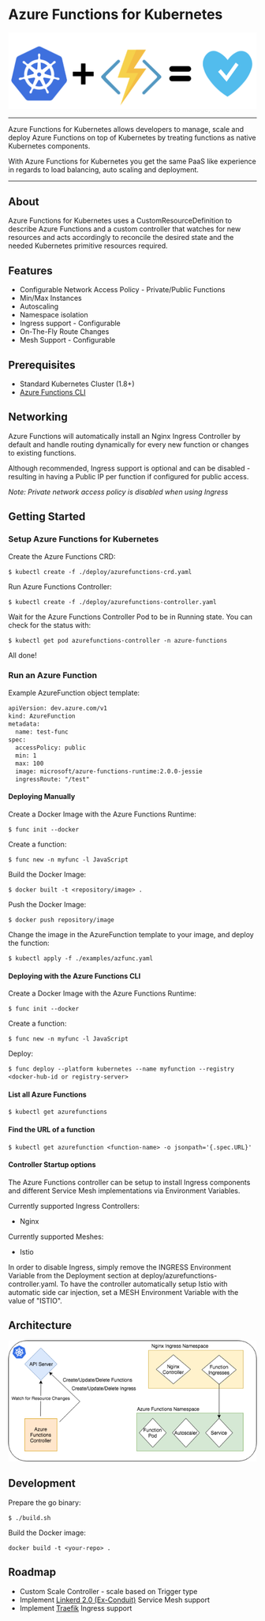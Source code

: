 # Azure Functions for Kubernetes

<img src="img/logo.png">

----

Azure Functions for Kubernetes allows developers to manage, scale and deploy Azure Functions on top of Kubernetes by treating functions as native Kubernetes components.

With Azure Functions for Kubernetes you get the same PaaS like experience in regards to load balancing, auto scaling and deployment.

----

## About

Azure Functions for Kubernetes uses a CustomResourceDefinition to describe Azure Functions and a custom controller that watches for new resources and acts accordingly to reconcile the desired state and the needed Kubernetes primitive resources required.

## Features

* Configurable Network Access Policy - Private/Public Functions
* Min/Max Instances
* Autoscaling
* Namespace isolation
* Ingress support - Configurable
* On-The-Fly Route Changes
* Mesh Support - Configurable

## Prerequisites

* Standard Kubernetes Cluster (1.8+)
* [Azure Functions CLI](https://docs.microsoft.com/en-us/azure/azure-functions/functions-run-local#install-the-azure-functions-core-tools)

## Networking

Azure Functions will automatically install an Nginx Ingress Controller by default and handle routing dynamically for every new function or changes to existing functions.

Although recommended, Ingress support is optional and can be disabled - resulting in having a Public IP per function if configured for public access.

*Note: Private network access policy is disabled when using Ingress*


## Getting Started

### Setup Azure Functions for Kubernetes

Create the Azure Functions CRD:

```
$ kubectl create -f ./deploy/azurefunctions-crd.yaml
```

Run Azure Functions Controller:

```
$ kubectl create -f ./deploy/azurefunctions-controller.yaml
```

Wait for the Azure Functions Controller Pod to be in Running state.
You can check for the status with:

```
$ kubectl get pod azurefunctions-controller -n azure-functions
```

All done!

### Run an Azure Function

Example AzureFunction object template:

```
apiVersion: dev.azure.com/v1
kind: AzureFunction
metadata:
  name: test-func
spec:
  accessPolicy: public
  min: 1
  max: 100
  image: microsoft/azure-functions-runtime:2.0.0-jessie
  ingressRoute: "/test"
```

#### Deploying Manually

Create a Docker Image with the Azure Functions Runtime:

```
$ func init --docker
```

Create a function:

```
$ func new -n myfunc -l JavaScript
```

Build the Docker Image:

```
$ docker built -t <repository/image> .
```

Push the Docker Image:

```
$ docker push repository/image
```

Change the image in the AzureFunction template to your image, and deploy the function:

```
$ kubectl apply -f ./examples/azfunc.yaml
```

#### Deploying with the Azure Functions CLI

Create a Docker Image with the Azure Functions Runtime:

```
$ func init --docker
```

Create a function:

```
$ func new -n myfunc -l JavaScript
```

Deploy:

```
$ func deploy --platform kubernetes --name myfunction --registry <docker-hub-id or registry-server>
```


#### List all Azure Functions

```
$ kubectl get azurefunctions
```

#### Find the URL of a function

```
$ kubectl get azurefunction <function-name> -o jsonpath='{.spec.URL}'
```


#### Controller Startup options

The Azure Functions controller can be setup to install Ingress components and different Service Mesh implementations via Environment Variables.

Currently supported Ingress Controllers:

* Nginx

Currently supported Meshes:

* Istio

In order to disable Ingress, simply remove the INGRESS Environment Variable from the Deployment section at deploy/azurefunctions-controller.yaml.
To have the controller automatically setup Istio with automatic side car injection, set a MESH Environment Variable with the value of "ISTIO".

## Architecture

<img src="img/diagram.png">

## Development

Prepare the go binary:

```
$ ./build.sh
```

Build the Docker image:

```
docker build -t <your-repo> .
```

## Roadmap

* Custom Scale Controller - scale based on Trigger type
* Implement [Linkerd 2.0 (Ex-Conduit)](https://github.com/linkerd/linkerd) Service Mesh support
* Implement [Traefik](https://traefik.io/) Ingress support 
